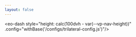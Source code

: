 ```yaml
---
layout: false
---
```


<script setup>
    import { withBase } from 'vitepress'
</script>
<script client-only>
    
if(window && !customElements.get('eox-jsonform')) import("@eox/jsonform");
    
</script>

<NavBar></NavBar>
<eo-dash style="height: calc(100dvh - var(--vp-nav-height))" .config="withBase('/configs/trilateral-config.js')"/>
